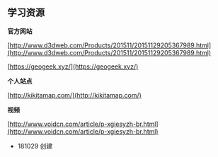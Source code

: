 ## 学习资源

**官方网站**

[http://www.d3dweb.com/Products/201511/20151129205367989.html](http://www.d3dweb.com/Products/201511/20151129205367989.html)

[https://geogeek.xyz/](https://geogeek.xyz/)

**个人站点**

[http://kikitamap.com/](http://kikitamap.com/)

**视频**

[http://www.voidcn.com/article/p-xgiesyzh-br.html](http://www.voidcn.com/article/p-xgiesyzh-br.html)
* 181029 创建
